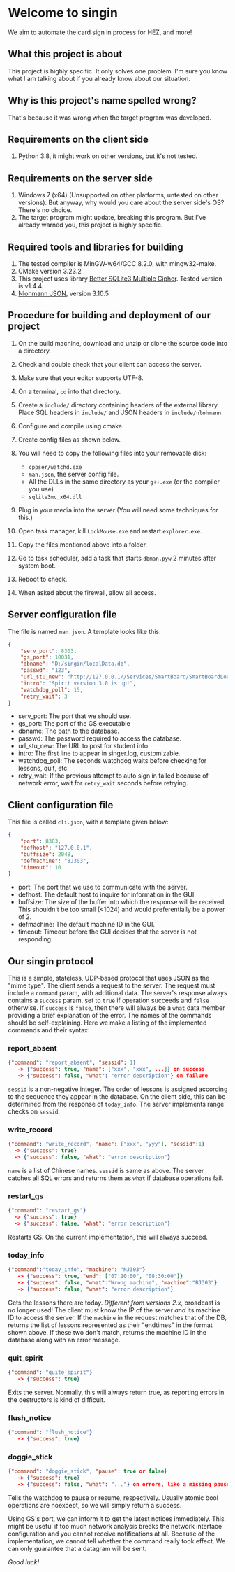 # Welcome to singin

We aim to automate the card sign in process for HEZ, and more!

## What this project is about

This project is highly specific. It only solves one problem.
I'm sure you know what I am talking about if you already know about our situation.

## Why is this project's name spelled wrong?

That's because it was wrong when the target program was developed.

## Requirements on the client side

1. Python 3.8, it might work on other versions, but it's not tested.

## Requirements on the server side

1. Windows 7 (x64) (Unsupported on other platforms, untested on other versions).
   But anyway, why would you care about the server side's OS? There's no choice.
2. The target program might update, breaking this program. But I've already warned
   you, this project is highly specific.

## Required tools and libraries for building

1. The tested compiler is MinGW-w64/GCC 8.2.0, with mingw32-make.
2. CMake version 3.23.2
3. This project uses library
   [Better SQLite3 Multiple Cipher](https://github.com/utelle/SQLite3MultipleCiphers).
   Tested version is v1.4.4.
4. [Nlohmann JSON](https://github.com/nlohmann/json), version 3.10.5

## Procedure for building and deployment of our project

1. On the build machine, download and unzip or clone the source code into a directory.
2. Check and double check that your client can access the server.
3. Make sure that your editor supports UTF-8.
4. On a terminal, `cd` into that directory.
5. Create a `include/` directory containing headers of the external library. Place SQL headers
   in `include/` and JSON headers in `include/nlohmann`.
6. Configure and compile using cmake.
7. Create config files as shown below.
8. You will need to copy the following files into your removable disk:

    * `cppser/watchd.exe`
    * `man.json`, the server config file.
    * All the DLLs in the same directory as your `g++.exe` (or the compiler you use)
    * `sqlite3mc_x64.dll`

9. Plug in your media into the server (You will need some techniques for this.)
10. Open task manager, kill `LockMouse.exe` and restart `explorer.exe`.
11. Copy the files mentioned above into a folder.
12. Go to task scheduler, add a task that starts `dbman.pyw` 2 minutes after system boot.
13. Reboot to check.
14. When asked about the firewall, allow all access.

## Server configuration file

The file is named `man.json`. A template looks like this:

```json
{
    "serv_port": 8303,
    "gs_port": 10031,
    "dbname": "D:/singin/localData.db",
    "passwd": "123",
    "url_stu_new": "http://127.0.0.1//Services/SmartBoard/SmartBoardLoadSingInStudentNew/json",
    "intro": "Spirit version 3.0 is up!",
    "watchdog_poll": 15,
    "retry_wait": 3
}
```

* serv_port: The port that we should use.
* gs_port: The port of the GS executable
* dbname: The path to the database.
* passwd: The password required to access the database.
* url_stu_new: The URL to post for student info.
* intro: The first line to appear in singer.log, customizable.
* watchdog_poll: The seconds watchdog waits before checking for lessons, quit, etc.
* retry_wait: If the previous attempt to auto sign in failed because of network error, wait for
  `retry_wait` seconds before retrying.

## Client configuration file

This file is called `cli.json`, with a template given below:

```json
{
    "port": 8303,
    "defhost": "127.0.0.1",
    "buffsize": 2048,
    "defmachine": "BJ303",
    "timeout": 10
}
```

* port: The port that we use to communicate with the server.
* defhost: The default host to inquire for information in the GUI.
* buffsize: The size of the buffer into which the response will be received.
  This shouldn't be too small (<1024) and would preferentially be a power of 2.
* defmachine: The default machine ID in the GUI.
* timeout: Timeout before the GUI decides that the server is not responding.

## Our singin protocol

This is a simple, stateless, UDP-based protocol that uses JSON as the "mime type".
The client sends a request to the server. The request must include a `command` param, with
additional data.
The server's response always contains a `success` param, set to `true` if operation succeeds and
`false` otherwise. If `success` is `false`, then there will always be a `what` data member providing
a brief explanation of the error.
The names of the commands should be self-explaining.
Here we make a listing of the implemented commands and their syntax:

### report_absent

```json
{"command": "report_absent", "sessid": 1}
   -> {"success": true, "name": ["xxx", "xxx", ...]} on success
   -> {"success": false, "what": "error description"} on failure
```

`sessid` is a non-negative integer. The order of lessons is assigned according to the sequence they
appear in the database. On the client side, this can be determined from the response of `today_info`.
The server implements range checks on `sessid`.

### write_record

```json
{"command": "write_record", "name": ["xxx", "yyy"], "sessid":1}
  -> {"success": true}
  -> {"success": false, "what": "error description"}
```

`name` is a list of Chinese names. `sessid` is same as above.
The server catches all SQL errors and returns them as `what` if database operations fail.

### restart_gs

``` json
{"command": "restart_gs"}
  -> {"success": true}
  -> {"success": false, "what": "error description"}
```

Restarts GS. On the current implementation, this will always succeed.

### today_info

```json
{"command":"today_info", "machine": "NJ303"}
   -> {"success": true, "end": ["07:20:00", "08:30:00"]}
   -> {"success": false, "what":"Wrong machine", "machine":"BJ303"}
   -> {"success": false, "what": "error description"}
```

Gets the lessons there are today. *Different from versions 2.x*, broadcast is no longer used!
The client must know the IP of the server *and* its machine ID to access the server.
If the `machine` in the request matches that of the DB, returns the list of lessons represented
as their "endtimes" in the format shown above.
If these two don't match, returns the machine ID in the database along with an error message.

### quit_spirit

```json
{"command": "quite_spirit"}
   -> {"success": true}
```

Exits the server. Normally, this will always return true, as reporting errors in the destructors
is kind of difficult.

### flush_notice

```json
{"command": "flush_notice"}
   -> {"success": true}
```

### doggie_stick

```json
{"command": "doggie_stick", "pause": true or false}
   -> {"success": true}
   -> {"success": false, "what": "..."} on errors, like a missing pause argument.
```

Tells the watchdog to pause or resume, respectively. Usually atomic bool operations are noexcept,
so we will simply return a success.

Using GS's port, we can inform it to get the latest notices immediately. This might be useful if
too much network analysis breaks the network interface configuration and you cannot receive
notifications at all. Because of the implementation, we cannot tell whether the command really took
effect. We can only guarantee that a datagram will be sent.

*Good luck!*
